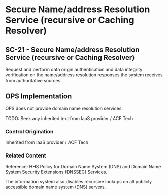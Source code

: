 # Secure Name/address Resolution Service (recursive or Caching Resolver)
## SC-21 - Secure Name/address Resolution Service (recursive or Caching Resolver)

Request and perform data origin authentication and data integrity verification on the name/address resolution responses the system receives from authoritative sources.

## OPS Implementation

OPS does not provide domain name resolution services.

TODO: Seek any inherited text from IaaS provider / ACF Tech

### Control Origination

Inherited from IaaS provider / ACF Tech

### Related Content

Reference: HHS Policy for Domain Name System (DNS) and Domain Name System Security Extensions (DNSSEC) Services.

The information system also disables recursive lookups on all publicly accessible domain name system (DNS) servers.

